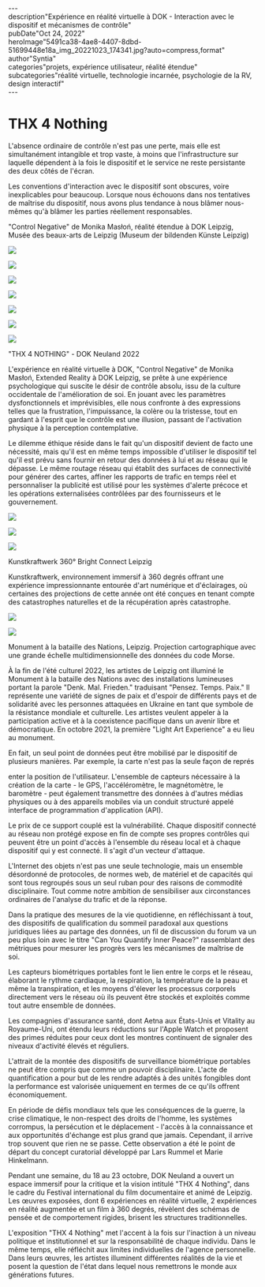 \---  
description"Expérience en réalité virtuelle à DOK - Interaction avec le dispositif et mécanismes de contrôle"   
pubDate"Oct 24, 2022"   
heroImage"5491ca38-4ae8-4407-8dbd-51699448e18a_img_20221023_174341.jpg?auto=compress,format"   
author"Syntia"   
categories"projets, expérience utilisateur, réalité étendue"   
subcategories"réalité virtuelle, technologie incarnée, psychologie de la RV, design interactif"   
\---  

# **THX 4 Nothing**

L'absence ordinaire de contrôle n'est pas une perte, mais elle est simultanément intangible et trop vaste, à moins que l'infrastructure sur laquelle dépendent à la fois le dispositif et le service ne reste persistante des deux côtés de l'écran.

Les conventions d'interaction avec le dispositif sont obscures, voire inexplicables pour beaucoup. Lorsque nous échouons dans nos tentatives de maîtrise du dispositif, nous avons plus tendance à nous blâmer nous-mêmes qu'à blâmer les parties réellement responsables.

"Control Negative" de Monika Masłoń, réalité étendue à DOK Leipzig, Musée des beaux-arts de Leipzig (Museum der bildenden Künste Leipzig)

![](https://images.prismic.io/syntia/3d068cde-f9d1-4ee6-9b33-6c5174c21425_img_20221023_172101.jpg?auto=compress,format)

![](https://images.prismic.io/syntia/abd10d93-9464-4d78-b894-447d7bc5683d_img_20221023_171353.jpg?auto=compress,format)

![](https://images.prismic.io/syntia/28e3c4e6-b9eb-45b0-9263-ee78f02c00aa_img_20221023_171639.jpg?auto=compress,format)

![](https://images.prismic.io/syntia/74fe46b4-9062-41f9-9c4b-b04250a195a7_img_20221023_171644.jpg?auto=compress,format)

![](https://images.prismic.io/syntia/01ff278b-3a7f-41c0-8191-5779e2071d58_img_20221023_171759.jpg?auto=compress,format)

![](https://images.prismic.io/syntia/e7c34a50-4b18-47af-ac02-1aa08db8c62b_img_20221023_171725.jpg?auto=compress,format)

![](https://images.prismic.io/syntia/3defdd81-d8a3-4bb0-973e-9fc805a30554_img_20221023_172449.jpg?auto=compress,format)

"THX 4 NOTHING" - DOK Neuland 2022

L'expérience en réalité virtuelle à DOK, "Control Negative" de Monika Masłoń, Extended Reality à DOK Leipzig, se prête à une expérience psychologique qui suscite le désir de contrôle absolu, issu de la culture occidentale de l'amélioration de soi. En jouant avec les paramètres dysfonctionnels et imprévisibles, elle nous confronte à des expressions telles que la frustration, l'impuissance, la colère ou la tristesse, tout en gardant à l'esprit que le contrôle est une illusion, passant de l'activation physique à la perception contemplative.

Le dilemme éthique réside dans le fait qu'un dispositif devient de facto une nécessité, mais qu'il est en même temps impossible d'utiliser le dispositif tel qu'il est prévu sans fournir en retour des données à lui et au réseau qui le dépasse. Le même routage réseau qui établit des surfaces de connectivité pour générer des cartes, affiner les rapports de trafic en temps réel et personnaliser la publicité est utilisé pour les systèmes d'alerte précoce et les opérations externalisées contrôlées par des fournisseurs et le gouvernement.

![](https://images.prismic.io/syntia/bb080510-3316-4911-8590-6fb68668d375_img_20221023_005404.jpg?auto=compress,format)

![](https://images.prismic.io/syntia/912be486-df5b-4ffe-8055-f692a455379b_img_20221022_234250.jpg?auto=compress,format)

![](https://images.prismic.io/syntia/a963a7fb-cee0-4989-b0fc-964e89313a3e_img_20221022_234340.jpg?auto=compress,format)

Kunstkraftwerk 360° Bright Connect Leipzig

Kunstkraftwerk, environnement immersif à 360 degrés offrant une expérience impressionnante entourée d'art numérique et d'éclairages, où certaines des projections de cette année ont été conçues en tenant compte des catastrophes naturelles et de la récupération après catastrophe.

![](https://images.prismic.io/syntia/af7d9d41-3fb7-4a23-a9d4-c349df294710_img_20221022_210005.jpg?auto=compress,format)

![](https://images.prismic.io/syntia/46332953-b736-4108-82d4-4725d4ad5018_img_20221022_214414.jpg?auto=compress,format)

Monument à la bataille des Nations, Leipzig. Projection cartographique avec une grande échelle multidimensionnelle des données du code Morse.

À la fin de l'été culturel 2022, les artistes de Leipzig ont illuminé le Monument à la bataille des Nations avec des installations lumineuses portant la parole "Denk. Mal. Frieden." traduisant "Pensez. Temps. Paix." Il représente une variété de signes de paix et d'espoir de différents pays et de solidarité avec les personnes attaquées en Ukraine en tant que symbole de la résistance mondiale et culturelle. Les artistes veulent appeler à la participation active et à la coexistence pacifique dans un avenir libre et démocratique. En octobre 2021, la première "Light Art Experience" a eu lieu au monument.

En fait, un seul point de données peut être mobilisé par le dispositif de plusieurs manières. Par exemple, la carte n'est pas la seule façon de représ

enter la position de l'utilisateur. L'ensemble de capteurs nécessaire à la création de la carte - le GPS, l'accéléromètre, le magnétomètre, le baromètre - peut également transmettre des données à d'autres médias physiques ou à des appareils mobiles via un conduit structuré appelé interface de programmation d'application (API).

Le prix de ce support couplé est la vulnérabilité. Chaque dispositif connecté au réseau non protégé expose en fin de compte ses propres contrôles qui peuvent être un point d'accès à l'ensemble du réseau local et à chaque dispositif qui y est connecté. Il s'agit d'un vecteur d'attaque.

L'Internet des objets n'est pas une seule technologie, mais un ensemble désordonné de protocoles, de normes web, de matériel et de capacités qui sont tous regroupés sous un seul ruban pour des raisons de commodité disciplinaire. Tout comme notre ambition de sensibiliser aux circonstances ordinaires de l'analyse du trafic et de la réponse.

Dans la pratique des mesures de la vie quotidienne, en réfléchissant à tout, des dispositifs de qualification du sommeil paradoxal aux questions juridiques liées au partage des données, un fil de discussion du forum va un peu plus loin avec le titre "Can You Quantify Inner Peace?" rassemblant des métriques pour mesurer les progrès vers les mécanismes de maîtrise de soi.

Les capteurs biométriques portables font le lien entre le corps et le réseau, élaborant le rythme cardiaque, la respiration, la température de la peau et même la transpiration, et les moyens d'élever les processus corporels directement vers le réseau où ils peuvent être stockés et exploités comme tout autre ensemble de données.

Les compagnies d'assurance santé, dont Aetna aux États-Unis et Vitality au Royaume-Uni, ont étendu leurs réductions sur l'Apple Watch et proposent des primes réduites pour ceux dont les montres continuent de signaler des niveaux d'activité élevés et réguliers.

L'attrait de la montée des dispositifs de surveillance biométrique portables ne peut être compris que comme un pouvoir disciplinaire. L'acte de quantification a pour but de les rendre adaptés à des unités fongibles dont la performance est valorisée uniquement en termes de ce qu'ils offrent économiquement.

En période de défis mondiaux tels que les conséquences de la guerre, la crise climatique, le non-respect des droits de l'homme, les systèmes corrompus, la persécution et le déplacement - l'accès à la connaissance et aux opportunités d'échange est plus grand que jamais. Cependant, il arrive trop souvent que rien ne se passe. Cette observation a été le point de départ du concept curatorial développé par Lars Rummel et Marie Hinkelmann.

Pendant une semaine, du 18 au 23 octobre, DOK Neuland a ouvert un espace immersif pour la critique et la vision intitulé "THX 4 Nothing", dans le cadre du Festival international du film documentaire et animé de Leipzig. Les œuvres exposées, dont 6 expériences en réalité virtuelle, 2 expériences en réalité augmentée et un film à 360 degrés, révèlent des schémas de pensée et de comportement rigides, brisent les structures traditionnelles.

L'exposition "THX 4 Nothing" met l'accent à la fois sur l'inaction à un niveau politique et institutionnel et sur la responsabilité de chaque individu. Dans le même temps, elle réfléchit aux limites individuelles de l'agence personnelle. Dans leurs œuvres, les artistes illuminent différentes réalités de la vie et posent la question de l'état dans lequel nous remettrons le monde aux générations futures.